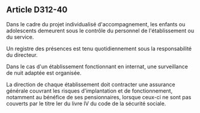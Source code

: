 ## Article D312-40

Dans le cadre du projet individualisé d'accompagnement, les enfants ou adolescents demeurent sous le
contrôle du personnel de l'établissement ou du service.

Un registre des présences est tenu quotidiennement sous la responsabilité du directeur.


Dans le cas d'un établissement fonctionnant en internat, une surveillance de nuit adaptée est organisée.

La direction de chaque établissement doit contracter une assurance générale couvrant les risques
d'implantation et de fonctionnement, notamment au bénéfice de ses pensionnaires, lorsque ceux-ci ne sont
pas couverts par le titre Ier du livre IV du code de la sécurité sociale.

